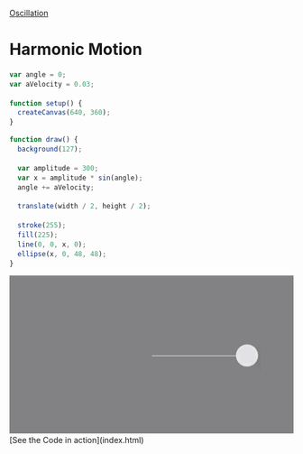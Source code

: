 [Oscillation](./)

# Harmonic Motion

```js
var angle = 0;
var aVelocity = 0.03;

function setup() {
  createCanvas(640, 360);
}
```

```js
function draw() {
  background(127);

  var amplitude = 300;
  var x = amplitude * sin(angle);
  angle += aVelocity;

  translate(width / 2, height / 2);

  stroke(255);
  fill(225);
  line(0, 0, x, 0);
  ellipse(x, 0, 48, 48);
}
```

<img src ="img/harmonmot.gif"/>
[See the Code in action](index.html)
